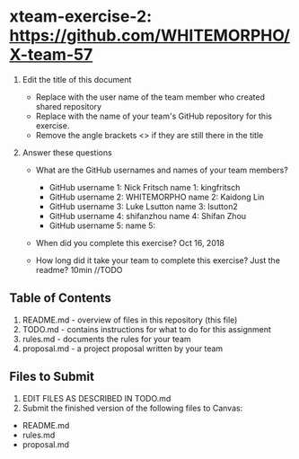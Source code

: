 # xteam-exercise-2: https://github.com/WHITEMORPHO/X-team-57

1. Edit the title of this document
   * Replace <UserName> with the user name of the team member who created shared repository
   * Replace <GitHubRepositoryName> with the name of your team's GitHub repository for this exercise.
   * Remove the angle brackets <> if they are still there in the title

2. Answer these questions
   * What are the GitHub usernames and names of your team members?
       * GitHub username 1: Nick Fritsch      name 1: kingfritsch
       * GitHub username 2: WHITEMORPHO      name 2: Kaidong Lin
       * GitHub username 3: Luke Lsutton      name 3: lsutton2
       * GitHub username 4: shifanzhou      name 4: Shifan Zhou
       * GitHub username 5:       name 5:
   * When did you complete this exercise? 
        Oct 16, 2018
    
   * How long did it take your team to complete this exercise? 
       Just the readme? 10min //TODO
## Table of Contents

1. README.md - overview of files in this repository (this file)
2. TODO.md - contains instructions for what to do for this assignment
3. rules.md - documents the rules for your team
4. proposal.md - a project proposal written by your team

## Files to Submit

1. EDIT FILES AS DESCRIBED IN TODO.md
2. Submit the finished version of the following files to Canvas:

* README.md
* rules.md
* proposal.md
